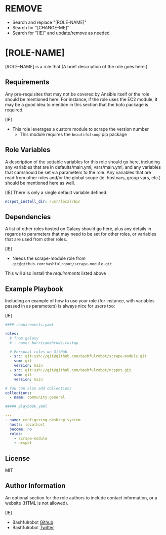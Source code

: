 # REMOVE

- Search and replace "[ROLE-NAME]"
- Search for "[CHANGE-ME]"
- Search for "[IE]" and update/remove as needed

# [ROLE-NAME]

[ROLE-NAME] is a role that (A brief description of the role goes here.)

## Requirements

Any pre-requisites that may not be covered by Ansible itself or the role should be mentioned here. For instance, if the role uses the EC2 module, it may be a good idea to mention in this section that the boto package is required.

[IE]

- This role leverages a custom module to scrape the version number
    - This module requires the `beautifulsoup` pip package

## Role Variables

A description of the settable variables for this role should go here, including any variables that are in defaults/main.yml, vars/main.yml, and any variables that can/should be set via parameters to the role. Any variables that are read from other roles and/or the global scope (ie. hostvars, group vars, etc.) should be mentioned here as well.

[IE]
There is only a single default variable defined:

```yaml
ncspot_install_dir: /usr/local/bin
```

## Dependencies

A list of other roles hosted on Galaxy should go here, plus any details in regards to parameters that may need to be set for other roles, or variables that are used from other roles.

[IE]

- Needs the scrape-module role from `git@github.com:bashfulrobot/scrape-module.git`

This will also install the *requirements* listed above

## Example Playbook

Including an example of how to use your role (for instance, with variables passed in as parameters) is always nice for users too:

[IE]

```yaml
#### requirements.yaml

roles:
  # from galaxy
  # - name: hurricanehrndz.rustup

  # Personal roles on GitHub
  - src: git+ssh://git@github.com/bashfulrobot/scrape-module.git
    scm: git
    version: main
  - src: git+ssh://git@github.com/bashfulrobot/ncspot.git
    scm: git
    version: main

# You can also add collections
collections:
  - name: community.general

```

```yaml
##### playbook.yaml

---
- name: configuring desktop system
  hosts: localhost
  become: no
  roles:
    - scrape-module
    - ncspot

```

## License

MIT

## Author Information

An optional section for the role authors to include contact information, or a website (HTML is not allowed).

[IE]

- Bashfulrobot [Github](https://github.com/bashfulrobot)
- Bashfulrobot [Twitter](https://twitter.com/bashfulrobot)
